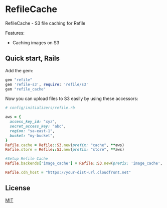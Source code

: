 # RefileCache

RefileCache - S3 file caching for Refile

Features:

- Caching images on S3

## Quick start, Rails

Add the gem:

``` ruby
gem "refile"
gem 'refile-s3', require: 'refile/s3'
gem "refile_cache"
```

Now you can upload files to S3 easily by using these accessors:

``` ruby
# config/initializers/refile.rb

aws = {
  access_key_id: "xyz",
  secret_access_key: "abc",
  region: "sa-east-1",
  bucket: "my-bucket",
}
Refile.cache = Refile::S3.new(prefix: "cache", **aws)
Refile.store = Refile::S3.new(prefix: "store", **aws)

#Setup Refile Cache
Refile.backends['image_cache'] = Refile::S3.new(prefix: 'image_cache', hasher: RefileCache::CacheHasher.new, **aws)

Refile.cdn_host = "https://your-dist-url.cloudfront.net"
```


## License

[MIT](LICENSE.txt)
